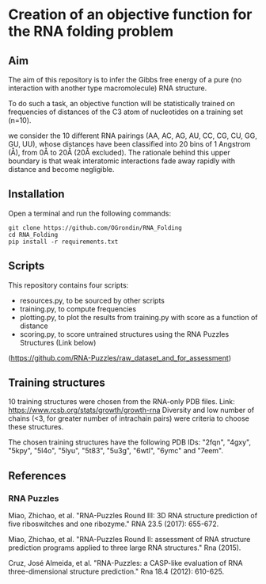 # Creation of an objective function for the RNA folding problem
## Aim
The aim of this repository is to infer the Gibbs free energy of a pure (no interaction with another type macromolecule)
 RNA structure.

To do such a task, an objective function will be statistically trained on frequencies of distances of the C3 atom of nucleotides on a training set (n=10).

we consider the 10 different RNA pairings (AA, AC, AG, AU, CC, CG, CU, GG, GU, UU), whose distances have been classified into 
20 bins of 1 Angstrom (Å), from 0Å to 20Å (20Å excluded).
The rationale behind this upper boundary is that weak interatomic interactions fade away rapidly with distance and become negligible.

## Installation

Open a terminal and run the following commands:
```
git clone https://github.com/OGrondin/RNA_Folding
cd RNA_Folding
pip install -r requirements.txt 
```

## Scripts
This repository contains four scripts:
- resources.py, to be sourced by other scripts
- training.py, to compute frequencies
- plotting.py, to plot the results from training.py with score as a function of distance
- scoring.py, to score untrained structures using the RNA Puzzles Structures (Link below)

(https://github.com/RNA-Puzzles/raw_dataset_and_for_assessment)

## Training structures
10 training structures were chosen from the RNA-only PDB files.
Link: https://www.rcsb.org/stats/growth/growth-rna
Diversity and low number of chains (<3, for greater number of intrachain pairs) were criteria to choose these structures.

The chosen training structures have the following PDB IDs:
"2fqn", "4gxy", "5kpy", "5l4o", "5lyu", "5t83", "5u3g", "6wtl", "6ymc" and "7eem".

## References
### RNA Puzzles
Miao, Zhichao, et al. 
"RNA-Puzzles Round III: 3D RNA structure prediction of five riboswitches and one ribozyme." 
RNA 23.5 (2017): 655-672.

Miao, Zhichao, et al. 
"RNA-Puzzles Round II: assessment of RNA structure prediction programs applied to three large RNA structures." 
Rna (2015).

Cruz, José Almeida, et al. 
"RNA-Puzzles: a CASP-like evaluation of RNA three-dimensional structure prediction." 
Rna 18.4 (2012): 610-625.